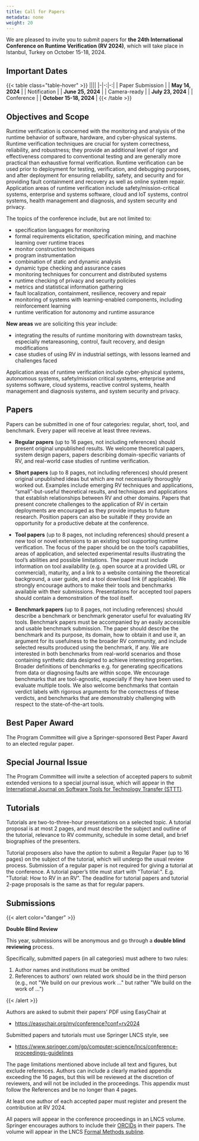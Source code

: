 ```yaml
---
title: Call for Papers
metadata: none
weight: 20
---
```


We are pleased to invite you to submit papers for **the 24th International Conference on Runtime Verification (RV 2024)**, which will take place in Istanbul, Turkey on October 15-18, 2024.

## Important Dates

{{< table class="table-hover" >}}
||||
|-|-:|-:|
| Paper Submission | | **May 14, 2024**        |
| Notification     | | **June 25, 2024**       |
| Camera-ready     | | **July 23, 2024**       |
| Conference       | | **October 15-18, 2024** |
{{< /table >}}

## Objectives and Scope

Runtime verification is concerned with the monitoring and analysis of the runtime behavior of software, hardware, and cyber-physical systems. Runtime verification techniques are crucial for system correctness, reliability, and robustness; they provide an additional level of rigor and effectiveness compared to conventional testing and are generally more practical than exhaustive formal verification. Runtime verification can be used prior to deployment for testing, verification, and debugging purposes, and after deployment for ensuring reliability, safety, and security and for providing fault containment and recovery as well as online system repair. Application areas of runtime verification include safety/mission-critical systems, enterprise and systems software, cloud and IoT systems, control systems, health management and diagnosis, and system security and privacy.

The topics of the conference include, but are not limited to:
- specification languages for monitoring
- formal requirements elicitation, specification mining, and machine learning over runtime traces
- monitor construction techniques
- program instrumentation
- combination of static and dynamic analysis
- dynamic type checking and assurance cases
- monitoring techniques for concurrent and distributed systems
- runtime checking of privacy and security policies
- metrics and statistical information gathering
- fault localization, containment, resilience, recovery and repair
- monitoring of systems with learning-enabled components, including reinforcement learning
- runtime verification for autonomy and runtime assurance

**New areas** we are soliciting this year include:
- integrating the results of runtime monitoring with downstream tasks, especially metareasoning, control, fault recovery, and design modifications 
- case studies of using RV in industrial settings, with lessons learned and challenges faced 

Application areas of runtime verification include cyber-physical systems, autonomous systems, safety/mission critical systems, enterprise and systems software, cloud systems, reactive control systems, health management and diagnosis systems, and system security and privacy.

## Papers

Papers can be submitted in one of four categories: regular, short, tool, and benchmark. Every paper will receive at least three reviews.

- **Regular papers** (up to 16 pages, not including references) should present original unpublished results. We welcome theoretical papers, system design papers, papers describing domain-specific variants of RV, and real-world case studies of runtime verification.

- **Short papers** (up to 8 pages, not including references) should present original unpublished ideas but which are not necessarily thoroughly worked out. Examples include emerging RV techniques and applications, “small”-but-useful theoretical results, and techniques and applications that establish relationships between RV and other domains. Papers that present concrete challenges to the application of RV in certain deployments are encouraged as they provide impetus to future research. Position papers can also be suitable if they provide an opportunity for a productive debate at the conference.

- **Tool papers** (up to 8 pages, not including references) should present a new tool or novel extensions to an existing tool supporting runtime verification. The focus of the paper should be on the tool’s capabilities, areas of application, and selected experimental results illustrating the tool’s abilities and possible limitations. The paper must include information on tool availability (e.g. open source at a provided URL or commercial), maturity, and a link to a website containing the theoretical background, a user guide, and a tool download link (if applicable). We strongly encourage authors to make their tools and benchmarks available with their submissions. Presentations for accepted tool papers should contain a demonstration of the tool itself. 

- **Benchmark papers** (up to 8 pages, not including references) should describe a benchmark or benchmark generator useful for evaluating RV tools. Benchmark papers must be accompanied by an easily accessible and usable benchmark submission. The paper should describe the benchmark and its purpose, its domain, how to obtain it and use it, an argument for its usefulness to the broader RV community, and include selected results produced using the benchmark, if any. We are interested in both benchmarks from real-world scenarios and those containing synthetic data designed to achieve interesting properties. Broader definitions of benchmarks e.g. for generating specifications from data or diagnosing faults are within scope. We encourage benchmarks that are tool-agnostic, especially if they have been used to evaluate multiple tools. We also welcome benchmarks that contain verdict labels with rigorous arguments for the correctness of these verdicts, and benchmarks that are demonstrably challenging with respect to the state-of-the-art tools. 

## Best Paper Award

The Program Committee will give a Springer-sponsored Best Paper Award to an elected regular paper.

## Special Journal Issue

The Program Committee will invite a selection of accepted papers to submit extended versions to a special journal issue, which will appear in the [International Journal on Software Tools for Technology Transfer (STTT)](https://link.springer.com/journal/10009).

## Tutorials 

Tutorials are two-to-three-hour presentations on a selected topic. A tutorial proposal is at most 2 pages, and must describe the subject and outline of the tutorial, relevance to RV community, schedule in some detail, and brief biographies of the presenters. 

Tutorial proposers also have the _option_ to submit a Regular Paper (up to 16 pages) on the subject of the tutorial, which will undergo the usual review process. Submission of a regular paper is not required for giving a tutorial at the conference. A tutorial paper’s title must start with "Tutorial:". E.g. "Tutorial: How to RV in an RV".
The deadline for tutorial papers and tutorial 2-page proposals is the same as that for regular papers. 


## Submissions

{{< alert color="danger" >}}

**Double Blind Review**

This year, submissions will be anonymous and go through a **double blind reviewing** process.

Specifically, submitted papers (in all categories) must adhere to two rules: 
1. Author names and institutions must be omitted
2. References to authors’ own related work should be in the third person (e.g., not "We build on our previous work ..." but rather "We build on the work of ...")

{{< /alert >}}


Authors are asked to submit their papers’ PDF using EasyChair at 
- https://easychair.org/my/conference?conf=rv2024 

Submitted papers and tutorials must use Springer LNCS style, see 
- https://www.springer.com/gp/computer-science/lncs/conference-proceedings-guidelines  

The page limitations mentioned above include all text and figures, but exclude references. Authors can include a clearly marked appendix exceeding the 16 pages, but this will be reviewed at the discretion of reviewers, and will not be included in the proceedings. This appendix must follow the References and be no longer than 4 pages.

At least one author of each accepted paper must register and present the contribution at RV 2024.

All papers will appear in the conference proceedings in an LNCS volume. Springer encourages authors to include their [ORCIDs](https://www.springer.com/gp/authors-editors/orcid) in their papers. The volume will appear in the LNCS [Formal Methods subline](https://www.springer.com/gp/computer-science/lncs/societies-and-lncs/formal-methods-/10627874).

